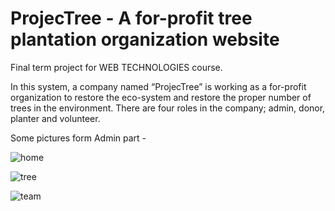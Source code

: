 # ProjecTree - A for-profit tree plantation organization website
Final term project for WEB TECHNOLOGIES course. 

In this system, a company named “ProjecTree” is working as a for-profit organization to restore the eco-system and restore the proper number of trees in the environment. There are four roles in the company; admin, donor, planter and volunteer. 

Some pictures form Admin part - 

![home](https://user-images.githubusercontent.com/47922615/129557147-616d9280-046d-4eb4-88a6-8423217ce8d0.PNG)

![tree](https://user-images.githubusercontent.com/47922615/129557165-cfa3cb21-7794-4aa6-bb0c-c54ca5173fc7.PNG)

![team](https://user-images.githubusercontent.com/47922615/129557177-3d7f3b36-df9c-4009-a9ff-bea2fceaded1.PNG)

